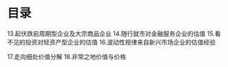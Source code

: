 # 目录
13.起伏跌宕周期型企业及大宗商品企业
14.随行就市对金融服务企业的估值
15.看不见的投资对轻资产型企业的估值
16.波动性规律来自新兴市场企业的估值经验

17.走向细处价值分解
18.非常之地价值与价格